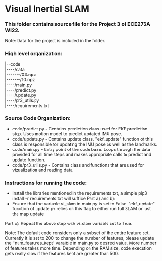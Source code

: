 
# Visual Inertial SLAM

### This folder contains source file for the Project 3 of ECE276A WI22. 

Note: Data for the project is included in the folder.

### High level organization:

|--code <br>
|----/data <br>
|-------/03.npz<br>
|-------/10.npz<br>
|----/main.py<br>
|----/predict.py<br>
|----/update.py<br>
|----/pr3_utils.py<br>
|----/requirements.txt<br>

### Source Code Organization:
- code/predict.py - Contains prediction class used for EKF prediction step. Uses motion model to predict updated IMU pose.
- code/update.py - Contains update class. "ekf_update" function of this class is responsible for updating the IMU pose as well as the landmarks. 
- code/main.py - Entry point of the code base. Loops through the data provided for all time steps and makes appropriate calls to predict and update function.
- code/pr3_utils.py - Contains class and functions that are used for vizualization and reading data.

### Instructions for running the code:

- Install the libraries mentioned in the requirements.txt, a simple pip3 install -r requirements.txt will suffice
Part a) and b):
- Ensure that the variable vi_slam in main.py is set to False. "ekf_update" function of update.py relies on this flag to either run full SLAM or just the map update

Part c): Repeat the above step with vi_slam variable set to True.

Note: The default code considers only a subset of the entire feature set. Currently it is set to 200, to change the number of features, please update the "num_features_kept" varaible in main.py to desired value.
    More number of features takes more time. Depending on the RAM size, code execution gets really slow if the features kept are greater than 500.

